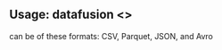 ## Usage: datafusion <<filename>>
<filename> can be of these formats: CSV, Parquet, JSON, and Avro  
